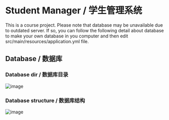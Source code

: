 # Student Manager / 学生管理系统

This is a course project. Please note that database may be unavailable due to outdated server. If so, you can follow the following detail about database to make your own database in you computer and then edit src/main/resources/application.yml file.

## Database / 数据库

### Database dir / 数据库目录

![image](https://github.com/founchoo/StudentManager/assets/24630338/fd55984a-deba-43db-8b68-9178cab71770)

### Database structure / 数据库结构

![image](https://github.com/founchoo/StudentManager/assets/24630338/16a18740-e8c6-4e01-b7d2-28758a080319)
